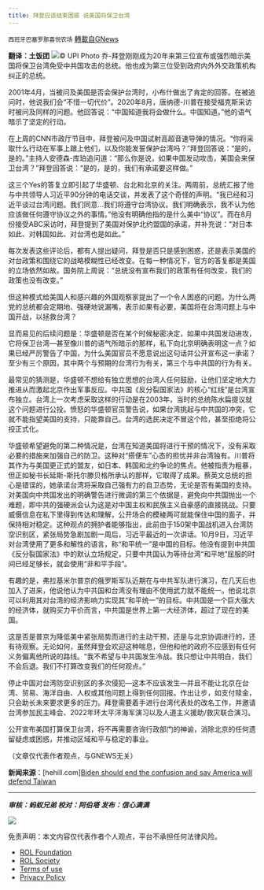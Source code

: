```yaml
---
title: 拜登应该结束困惑 说美国将保卫台湾
---
```

`西班牙巴塞罗那喜悦农场` [轉載自GNews](https://gnews.org/zh-hans/1623069/)

**翻译：土饭团**
![](https://assets.gnews.org/wp-content/uploads/2021/10/tempsnip85.png)© UPI Photo
乔-拜登刚刚成为20年来第三位宣布或强烈暗示美国将保卫台湾免受中共国攻击的总统。他也成为第三位受到政府内外外交政策机构纠正的总统。

2001年4月，当被问及美国是否会保护台湾时，小布什做出了肯定的回答。在被追问时，他说我们会“不惜一切代价”。2020年8月，唐纳德-川普在接受福克斯采访时被问及同样的问题。他回答说：“中国知道我将会做什么。中国知道。”他的语气暗示了坚定的行动。

在上周的CNN市政厅节目中，拜登被问及中国试射高超音速导弹的情况。“你将采取什么行动在军事上跟上他们，以及你能发誓保护台湾吗？”拜登回答说：“是的，是的。”主持人安德森-库珀追问道：“那么你是说，如果中国发动攻击，美国会来保卫台湾？”拜登回答说：“是的，是的，我们有承诺要这样做。”

这三个Yes的答复立即引起了华盛顿、台北和北京的关注。两周前，总统汇报了他与中共领导人习近平90分钟的电话交谈，并发表了这个奇怪的声明。“我已经和习近平谈过台湾问题。我们同意…我们将遵守台湾协议。我们明确表示，我不认为他应该做任何遵守协议之外的事情。”他没有明确他指的是什么美中“协议”。而在8月份接受ABC采访时，拜登提到了美国对保护北约盟国的承诺，并补充说：“对日本如此、对韩国如此、对台湾也是如此。”

每次发表这些评论后，都有人提出疑问，拜登是否只是感到困惑，还是表示美国的对台政策和围绕它的战略模糊性已经改变。在每一种情况下，官方的答复都是美国的立场依然如故。国务院上周说：“总统没有宣布我们的政策有任何改变，我们的政策也没有改变。”

但这种模式给美国人和感兴趣的外国观察家提出了一个令人困惑的问题。为什么两党的总统都会定期地、强硬地说漏嘴，表示如果有必要，美国将在台湾问题上与中国开战，以拯救台湾？

显而易见的后续问题是：华盛顿是否在某个时候秘密决定，如果中共国发动进攻，它将保卫台湾—甚至像川普的语气所暗示的那样，私下向北京明确表明这一点？如果已经严厉警告了中国，为什么美国官员不愿意说出这句话并公开宣布这一承诺？至少有三个原因，其中两个与预期的台湾行为有关，第三个与中共国的行为有关。

最常见的猜测是，华盛顿不想给有独立思想的台湾人任何鼓励，让他们坚定地大力推进从而激起北京作出军事反应。中共国《反分裂国家法》的核心“红线”是台湾宣布独立。台湾上一次考虑采取这样的行动是在2003年，当时的总统陈水扁提议就这个问题进行公投。愤怒的华盛顿官员警告说，如果台湾挑起与中共国的冲突，它就不能指望美国的支持，只能靠自己。台湾的选民决定不冒这个险，甚至拒绝将公投正式化。

华盛顿希望避免的第二种情况是，台湾在知道美国将进行干预的情况下，没有采取必要的措施来加强自己的防卫。这种对“搭便车”心态的担忧并非台湾独有。川普将其作为与美国更正式的盟友，如日本、韩国和北约争论的焦点。他被指责为粗暴，但正如秘书长延斯-斯托尔滕贝格所承认的那样，它取得了成果。蔡英文总统的担心是错误的，她承诺台湾将采取自己强有力的自卫态势，无论是否有美国的支持。 对美国向中共国发出的明确警告进行微调的第三个依据是，避免向中共国抛出一个难题，即中共的强硬派会认为这是对中国主权和民族主义自豪感的直接挑战。只要威慑信息在私下里得到传达和理解，公开场合的模棱两可就能保住中国的面子，并保持相对稳定。这种观点的拥护者能够指出，此前由于150架中国战机进入台湾防空识别区，紧张局势急剧加剧一周后，习近平最近的一次讲话。10月9日，习近平对台湾使用了更多和解性的语言，称“和平统一”是中国的目标。他没有提到中共国《反分裂国家法》中的默认立场规定，只要中共国认为等待台湾“和平地”屈服的时间已经足够长，就会使用“非和平手段”。

有趣的是，弗拉基米尔普京的俄罗斯军队近期在与中共军队进行演习，在几天后也加入了进来，他说他认为中共国和台湾没有理由不使用武力就不能统一。他说北京可以利用其对台湾的经济影响力实现其“和平统一”的目标。中共国是一个巨大强大的经济体，就购买力平价而言，中共国是世界上第一大经济体，超过了现在的美国。

这是否是普京为降低美中紧张局势而进行的主动干预，还是与北京协调进行的，还有待观察。无论如何，虽然拜登会欢迎这种喘息，但他和他的政府不应感到有任何义务偏离他所说的路线。“我不希望与中共国发生冷战。我只想让中共明白，我们不会后退。我们不打算改变我们的任何观点。”

停止中国对台湾防空识别区的多次侵犯—这本不应该发生—并且不能让北京在台湾、贸易、海洋自由、人权或其他问题上得到任何回报。作出让步，如支付赎金，只会助长未来要求更多的压力。拜登需要着手进行台湾代表处的改名工作，并邀请台湾参加民主峰会、2022年环太平洋海军演习以及人道主义援助/救灾联合演习。

公开宣布美国打算保卫台湾，将不再需要咨询行政部门的神谕，消除北京的任何遗留疑虑或困惑，并推动区域和平与稳定的事业。

（文章仅代表作者观点，与GNEWS无关）

**新闻来源**：[hehill.com][Biden should end the confusion and say America will defend Taiwan](http://%28https://thehill.com/opinion/international/578380-biden-should-end-the-confusion-and-say-america-will-defend-taiwan?rl=1%29)

* * *

***审核：蚂蚁兄弟
校对：阿伯塔
发布：信心满满***

![](https://assets.gnews.org/wp-content/uploads/2021/10/GNEWS_CH.-1-3-1.jpeg)



 

免责声明：本文内容仅代表作者个人观点，平台不承担任何法律风险。

- [ROL Foundation](https://rolfoundation.org/)
- [ROL Society](https://rolsociety.org/)
- [Terms of use](https://gnews.org/terms-of-use-3/)
- [Privacy Policy](https://gnews.org/privacy-policy/)
